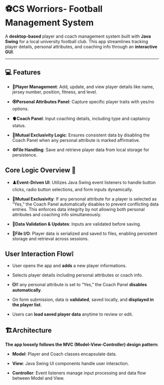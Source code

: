 # ⚽CS Worriors- Football Management System
A **desktop-based** player and coach management system built with **Java Swing** for a local university football club. This app streamlines tracking player details, personal attributes, and coaching info through an **interactive GUI**.

---
## 💻 Features 
- **🧔Player Management**: Add, update, and view player details like name, jersey number, position, fitness, and level.

- **🏵️Personal Attributes Panel**: Capture specific player traits with yes/no options.

- **🫀Coach Panel**: Input coaching details, including type and captaincy status.

- **🧠Mutual Exclusivity Logic**: Ensures consistent data by disabling the Coach Panel when any personal attribute is marked affirmative.

- **⚙️File Handling**: Save and retrieve player data from local storage for persistence.

## Core Logic Overview 🧠
- **♟️Event-Driven UI**: Utilizes Java Swing event listeners to handle button clicks, radio button selections, and form inputs dynamically.

- **🧱Mutual Exclusivity**: If any personal attribute for a player is selected as “Yes,” the Coach Panel automatically disables to prevent conflicting data entries. This enforces data integrity by not allowing both personal attributes and coaching info simultaneously.

- **👬Data Validation & Updates**: Inputs are validated before saving. 
- **📁File I/O**: Player data is serialized and saved to files, enabling persistent storage and retrieval across sessions.
## User Interaction Flow❕

- User opens the app and **adds** a new player informations.

- Selects player details including personal attributes or coach info.

- ❎If any personal attribute is set to “Yes,” the Coach Panel **disables automatically**.

- On form submission, data is **validated**, saved locally, and **displayed in the player list**.

- Users can **load saved player data** anytime to review or edit.

## 🏗️Architecture
**The app loosely follows the MVC (Model-View-Controller) design pattern:**

- **Model**: Player and Coach classes encapsulate data.

- **View**: Java Swing UI components handle user interaction.

- **Controller**: Event listeners manage input processing and data flow between Model and View.

